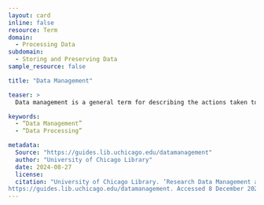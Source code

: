 ```yaml
---
layout: card
inline: false
resource: Term
domain:
  - Processing Data
subdomain:
  - Storing and Preserving Data
sample_resource: false

title: "Data Management"

teaser: >
  Data management is a general term for describing the actions taken to plan, acquire, store, process, analyze, preserve, share, find, and reuse data.

keywords:
  - “Data Management”
  - “Data Processing”

metadata:
  Source: "https://guides.lib.uchicago.edu/datamanagement"
  author: "University of Chicago Library"
  date: 2024-08-27
  license: 
  citation: "University of Chicago Library. ’Research Data Management and Sharing.’ 2024.
https://guides.lib.uchicago.edu/datamanagement. Accessed 8 December 2024."
---
```


